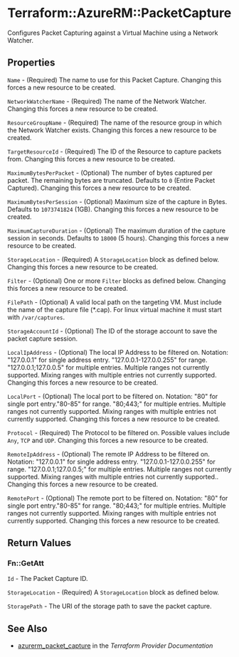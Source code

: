 # Terraform::AzureRM::PacketCapture

Configures Packet Capturing against a Virtual Machine using a Network Watcher.

## Properties

`Name` - (Required) The name to use for this Packet Capture. Changing this forces a new resource to be created.

`NetworkWatcherName` - (Required) The name of the Network Watcher. Changing this forces a new resource to be created.

`ResourceGroupName` - (Required) The name of the resource group in which the Network Watcher exists. Changing this forces a new resource to be created.

`TargetResourceId` - (Required) The ID of the Resource to capture packets from. Changing this forces a new resource to be created.

`MaximumBytesPerPacket` - (Optional) The number of bytes captured per packet. The remaining bytes are truncated. Defaults to `0` (Entire Packet Captured). Changing this forces a new resource to be created.

`MaximumBytesPerSession` - (Optional) Maximum size of the capture in Bytes. Defaults to `1073741824` (1GB). Changing this forces a new resource to be created.

`MaximumCaptureDuration` - (Optional) The maximum duration of the capture session in seconds. Defaults to `18000` (5 hours). Changing this forces a new resource to be created.

`StorageLocation` - (Required) A `StorageLocation` block as defined below. Changing this forces a new resource to be created.

`Filter` - (Optional) One or more `Filter` blocks as defined below. Changing this forces a new resource to be created.

`FilePath` - (Optional) A valid local path on the targeting VM. Must include the name of the capture file (*.cap). For linux virtual machine it must start with `/var/captures`.

`StorageAccountId` - (Optional) The ID of the storage account to save the packet capture session.

`LocalIpAddress` - (Optional) The local IP Address to be filtered on. Notation: "127.0.0.1" for single address entry. "127.0.0.1-127.0.0.255" for range. "127.0.0.1;127.0.0.5" for multiple entries. Multiple ranges not currently supported. Mixing ranges with multiple entries not currently supported. Changing this forces a new resource to be created.

`LocalPort` - (Optional) The local port to be filtered on. Notation: "80" for single port entry."80-85" for range. "80;443;" for multiple entries. Multiple ranges not currently supported. Mixing ranges with multiple entries not currently supported. Changing this forces a new resource to be created.

`Protocol` - (Required) The Protocol to be filtered on. Possible values include `Any`, `TCP` and `UDP`. Changing this forces a new resource to be created.

`RemoteIpAddress` - (Optional) The remote IP Address to be filtered on. Notation: "127.0.0.1" for single address entry. "127.0.0.1-127.0.0.255" for range. "127.0.0.1;127.0.0.5;" for multiple entries. Multiple ranges not currently supported. Mixing ranges with multiple entries not currently supported.. Changing this forces a new resource to be created.

`RemotePort` - (Optional) The remote port to be filtered on. Notation: "80" for single port entry."80-85" for range. "80;443;" for multiple entries. Multiple ranges not currently supported. Mixing ranges with multiple entries not currently supported. Changing this forces a new resource to be created.


## Return Values

### Fn::GetAtt

`Id` - The Packet Capture ID.

`StorageLocation` - (Required) A `StorageLocation` block as defined below.

`StoragePath` - The URI of the storage path to save the packet capture.

## See Also

* [azurerm_packet_capture](https://www.terraform.io/docs/providers/azurerm/r/packet_capture.html) in the _Terraform Provider Documentation_